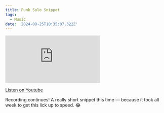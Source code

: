 ```yaml
---
title: Punk Solo Snippet
tags:
  - Music
date: '2024-08-25T10:35:07.322Z'
---
```


<iframe src="https://www.youtube-nocookie.com/embed/R0SBu17vftw?modestbranding=1&showinfo=0&rel=0" title="YouTube video player" frameborder="0" allow="accelerometer; autoplay; encrypted-media; gyroscope; picture-in-picture;" allowfullscreen className="youtube_video"></iframe>

[Listen on Youtube](https://youtu.be/R0SBu17vftw)

Recording continues! A really short snippet this time — because it took all week to get this lick up to speed. 😂
